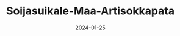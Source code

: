 ---
title: "Soija­suikale-Maa-Artisokka­pata"
image: "./vegaanibotti.png"
date: 2024-01-25
receipt_url: "https://kasviskapina.fi/reseptit/soijasuikale-maa-artisokkapata"
---
